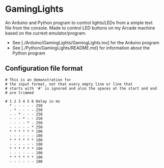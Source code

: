 # GamingLights #
An Arduino and Python program to control lights/LEDs from a simple text file from the console.
Made to control LED buttons on my Arcade machine based on the current emulator/program.

- See [./Arduino/GamingLights/GamingLights.ino] for the Arduino program
- See [./Python/GamingLights/README.md] for information about the Python program

## Configuration file format ##
    # This is an demonstration for
    # the input format, not that every empty line or line that
    # starts with '#' is ignored and also the spaces at the start and end
    # are trimmed
    
    # 1 2 3 4 5 6 Delay in ms
      * - - - - - 250
      - * - - - - 250
      - - * - - - 250
      - - - * - - 250
      - - - - * - 250
      - - - - - * 250
      * * * * * * 100
      - - - - - - 100
      * * * * * * 100
      - - - - - - 100
      * * * * * * 100
      - - - - - - 100
      * * * * * * 100
      - - - - - - 100
